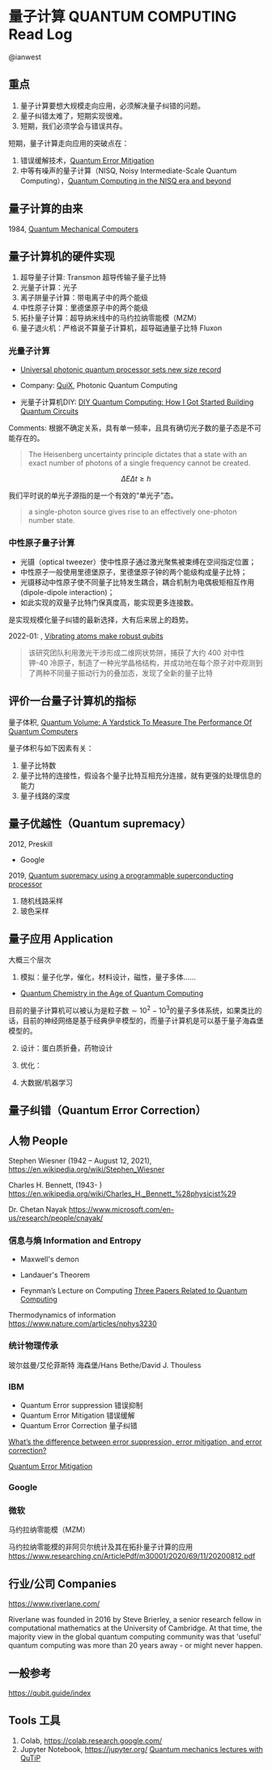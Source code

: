 # 量子计算 QUANTUM COMPUTING Read Log

@ianwest

## 重点

1. 量子计算要想大规模走向应用，必须解决量子纠错的问题。
2. 量子纠错太难了，短期实现很难。
3. 短期，我们必须学会与错误共存。

短期，量子计算走向应用的突破点在：

1. 错误缓解技术，[Quantum Error Mitigation](https://arxiv.org/abs/2210.00921)
2. 中等有噪声的量子计算（NISQ, Noisy Intermediate-Scale Quantum Computing），[Quantum Computing in the NISQ era and beyond
](https://arxiv.org/abs/1801.00862)


## 量子计算的由来

1984, [Quantum Mechanical Computers](https://opn-web-afd-d3bfbkd5bcc5asbs.z02.azurefd.net/opn/media/images/pdfs/11557/11557_23417_110730.pdf)




## 量子计算机的硬件实现

1. 超导量子计算: Transmon 超导传输子量子比特
2. 光量子计算：光子
3. 离子阱量子计算：带电离子中的两个能级
4. 中性原子计算：里德堡原子中的两个能级
5. 拓扑量子计算：超导纳米线中的马约拉纳零能模（MZM）
6. 量子退火机：严格说不算量子计算机，超导磁通量子比特 Fluxon

### 光量子计算

- [Universal photonic quantum processor sets new size record
](https://physicsworld.com/a/universal-photonic-quantum-processor-sets-new-size-record/)

- Company: [QuiX](https://www.quixquantum.com/), Photonic Quantum Computing

- 光量子计算机DIY: [DIY Quantum Computing: How I Got Started Building Quantum Circuits](https://turbofuture.com/computers/build-quantum-computer)

Comments: 根据不确定关系，具有单一频率，且具有确切光子数的量子态是不可能存在的。

> The Heisenberg uncertainty principle dictates that a state with an exact number of photons of a single frequency cannot be created.

$$\Delta E \Delta t \ge h $$

我们平时说的单光子源指的是一个有效的“单光子”态。

> a single-photon source gives rise to an effectively one-photon number state.



### 中性原子量子计算

- 光镊（optical tweezer）使中性原子通过激光聚焦被束缚在空间指定位置；
- 中性原子一般使用里德堡原子，里德堡原子钟的两个能级构成量子比特；
- 光镊移动中性原子使不同量子比特发生耦合，耦合机制为电偶极矩相互作用(dipole-dipole interaction)；
- 如此实现的双量子比特门保真度高，能实现更多连接数。

是实现规模化量子纠错的最新选择，大有后来居上的趋势。

2022-01: [](https://www.mittrchina.com/news/detail/10251), [Vibrating atoms make robust qubits](https://news.mit.edu/2022/vibrating-atoms-qubits-0126)

> 该研究团队利用激光干涉形成二维网状势阱，捕获了大约 400 对中性钾-40 冷原子，制造了一种光学晶格结构，并成功地在每个原子对中观测到了两种不同量子振动行为的叠加态，发现了全新的量子比特


## 评价一台量子计算机的指标

量子体积, [Quantum Volume: A Yardstick To Measure The Performance Of Quantum Computers](https://www.forbes.com/sites/moorinsights/2019/11/23/quantum-volume-a-yardstick-to-measure-the-power-of-quantum-computers/
)

量子体积与如下因素有关：

1. 量子比特数
2. 量子比特的连接性，假设各个量子比特互相充分连接，就有更强的处理信息的能力
3. 量子线路的深度


## 量子优越性（Quantum supremacy）

2012, Preskill



- Google

2019, [Quantum supremacy using a programmable superconducting processor](https://www.nature.com/articles/s41586-019-1666-5)

1. 随机线路采样
2. 玻色采样

## 量子应用 Application

大概三个层次

1. 模拟：量子化学，催化，材料设计，磁性，量子多体……

- [Quantum Chemistry in the Age of Quantum Computing](https://arxiv.org/abs/1812.09976)

目前的量子计算机可以被认为是粒子数$\sim 10^2 - 10^3$的量子多体系统，如果类比的话，目前的神经网络是基于经典伊辛模型的，而量子计算机是可以基于量子海森堡模型的。



2. 设计：蛋白质折叠，药物设计



3. 优化：


4. 大数据/机器学习


## 量子纠错（Quantum Error Correction）

## 人物 People

Stephen Wiesner (1942 – August 12, 2021),
https://en.wikipedia.org/wiki/Stephen_Wiesner

Charles H. Bennett, (1943- )
https://en.wikipedia.org/wiki/Charles_H._Bennett_%28physicist%29

Dr. Chetan Nayak
https://www.microsoft.com/en-us/research/people/cnayak/


### 信息与熵 Information and Entropy

- Maxwell's demon

- Landauer's Theorem

- Feynman’s Lecture on Computing
[Three Papers Related to Quantum Computing](https://jackkrupansky.medium.com/feynmans-three-papers-related-to-quantum-computing-dd6f9847e6ad)





Thermodynamics of information
https://www.nature.com/articles/nphys3230

### 统计物理传承

玻尔兹曼/艾伦菲斯特
海森堡/Hans Bethe/David J. Thouless

### IBM

- Quantum Error suppression 错误抑制
- Quantum Error Mitigation 错误缓解
- Quantum Error Correction 量子纠错

[What’s the difference between error suppression, error mitigation, and error correction?](https://www.ibm.com/quantum/blog/quantum-error-suppression-mitigation-correction)

[Quantum Error Mitigation](https://arxiv.org/abs/2210.00921)


### Google


### 微软


马约拉纳零能模（MZM）

马约拉纳零能模的非阿贝尔统计及其在拓扑量子计算的应用
https://www.researching.cn/ArticlePdf/m30001/2020/69/11/20200812.pdf


## 行业/公司 Companies

https://www.riverlane.com/

Riverlane was founded in 2016 by Steve Brierley, a senior research fellow in computational mathematics at the University of Cambridge. At that time, the majority view in the global quantum computing community was that 'useful' quantum computing was more than 20 years away - or might never happen.

## 一般参考

https://qubit.guide/index

## Tools 工具

1. Colab, https://colab.research.google.com/
2. Jupyter Notebook, https://jupyter.org/
[Quantum mechanics lectures with QuTiP](https://qutip.org/qutip-tutorials/#lectures)

